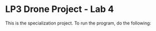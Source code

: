 # LP3 Drone Project - Lab 4

This is the specialization project. To run the program, do the following:

